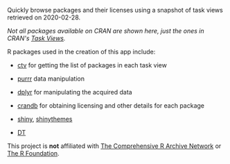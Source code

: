 Quickly browse packages and their licenses using a snapshot of task views
retrieved on 2020-02-28.

*Not all packages available on CRAN are shown here, just the ones in CRAN's [Task Views](https://cran.r-project.org/web/views/).*

R packages used in the creation of this app include:

- [ctv](https://cran.r-project.org/package=ctv) for getting the list of packages in each task view

- [purrr](https://cran.r-project.org/package=purrr) data manipulation

- [dplyr](https://cran.r-project.org/package=dplyr) for manipulating the acquired data

- [crandb](https://github.com/metacran/crandb) for obtaining licensing and other details for each package

- [shiny](https://cran.r-project.org/package=shiny), [shinythemes](https://cran.r-project.org/package=shinythemes)

- [DT](https://cran.r-project.org/package=DT)

This project is **not** affiliated with [The Comprehensive R Archive Network](https://cran.r-project.org/) or [The R Foundation](https://www.r-project.org/).
